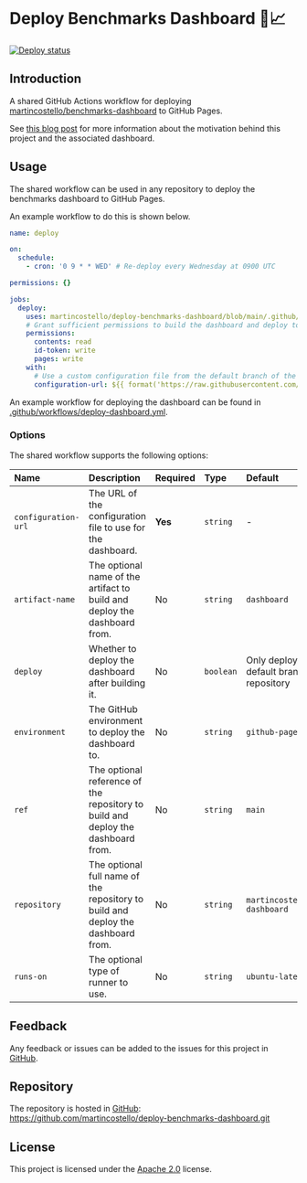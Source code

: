 # Deploy Benchmarks Dashboard 🚀📈

[![Deploy status][deploy-badge]][deploy-status]

## Introduction

A shared GitHub Actions workflow for deploying [martincostello/benchmarks-dashboard][benchmarks-dashboard] to GitHub Pages.

See [this blog post][blog-post] for more information about the motivation behind this project and the associated dashboard.

## Usage

The shared workflow can be used in any repository to deploy the benchmarks dashboard to GitHub Pages.

An example workflow to do this is shown below.

```yaml
name: deploy

on:
  schedule:
    - cron: '0 9 * * WED' # Re-deploy every Wednesday at 0900 UTC

permissions: {}

jobs:
  deploy:
    uses: martincostello/deploy-benchmarks-dashboard/blob/main/.github/workflows/deploy.yml@v1
    # Grant sufficient permissions to build the dashboard and deploy to GitHub Pages
    permissions:
      contents: read
      id-token: write
      pages: write
    with:
      # Use a custom configuration file from the default branch of the current repository
      configuration-url: ${{ format('https://raw.githubusercontent.com/{0}/refs/heads/{1}/appsettings.json', github.repository, github.event.repository.default_branch) }}
```

An example workflow for deploying the dashboard can be found in [.github/workflows/deploy-dashboard.yml][example].

### Options

The shared workflow supports the following options:

| **Name**            | **Description**                                                                  | **Required** | **Type**  | **Default**                                           |
|:--------------------|:---------------------------------------------------------------------------------|:-------------|:----------|:------------------------------------------------------|
| `configuration-url` | The URL of the configuration file to use for the dashboard.                      | **Yes**      | `string`  | -                                                     |
| `artifact-name`     | The optional name of the artifact to build and deploy the dashboard from.        | No           | `string`  |`dashboard`                                            |
| `deploy`            | Whether to deploy the dashboard after building it.                               | No           | `boolean` | Only deploy from the default branch of the repository |
| `environment`       | The GitHub environment to deploy the dashboard to.                               | No           | `string`  | `github-pages`                                        |
| `ref`               | The optional reference of the repository to build and deploy the dashboard from. | No           | `string`  | `main`                                                |
| `repository`        | The optional full name of the repository to build and deploy the dashboard from. | No           | `string`  | `martincostello/benchmarks-dashboard`                 |
| `runs-on`           | The optional type of runner to use.                                              | No           | `string`  | `ubuntu-latest`                                       |

## Feedback

Any feedback or issues can be added to the issues for this project in [GitHub][issues].

## Repository

The repository is hosted in [GitHub][repo]: <https://github.com/martincostello/deploy-benchmarks-dashboard.git>

## License

This project is licensed under the [Apache 2.0][license] license.

[benchmarks-dashboard]: https://github.com/martincostello/benchmarks-dashboard "The Benchmarks Dashboard repository in GitHub.com"
[blog-post]: https://blog.martincostello.com/continuous-benchmarks-on-a-budget/ "Continuous Benchmarks on a Budget"
[deploy-badge]: https://github.com/martincostello/deploy-benchmarks-dashboard/actions/workflows/deploy-dashboard.yml/badge.svg?branch=main
[deploy-status]: https://github.com/martincostello/deploy-benchmarks-dashboard/actions?query=workflow%3Adeploy-dashboard+branch%3Amain "Continuous Deployment for this repository"
[example]: https://github.com/martincostello/deploy-benchmarks-dashboard/blob/main/.github/workflows/deploy-dashboard.yml "Example GitHub Actions workflow for deploying the dashboard"
[issues]: https://github.com/martincostello/deploy-benchmarks-dashboard/issues "Issues for this repository on GitHub.com"
[license]: https://www.apache.org/licenses/LICENSE-2.0.txt "The Apache 2.0 license"
[repo]: https://github.com/martincostello/deploy-benchmarks-dashboard "This repository on GitHub.com"
